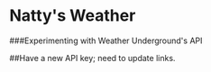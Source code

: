# Natty's Weather
###Experimenting with Weather Underground's API

##Have a new API key; need to update links.
